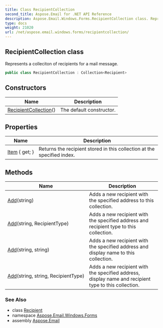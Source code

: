 ```yaml
---
title: Class RecipientCollection
second_title: Aspose.Email for .NET API Reference
description: Aspose.Email.Windows.Forms.RecipientCollection class. Represents a colleciton of recipients for a mail message
type: docs
weight: 21020
url: /net/aspose.email.windows.forms/recipientcollection/
---
```

## RecipientCollection class

Represents a colleciton of recipients for a mail message.

```csharp
public class RecipientCollection : Collection<Recipient>
```

## Constructors

| Name | Description |
| --- | --- |
| [RecipientCollection](recipientcollection/)() | The default constructor. |

## Properties

| Name | Description |
| --- | --- |
| [Item](../../aspose.email.windows.forms/recipientcollection/item/) { get; } | Returns the recipient stored in this collection at the specified index. |

## Methods

| Name | Description |
| --- | --- |
| [Add](../../aspose.email.windows.forms/recipientcollection/add/#add_1)(string) | Adds a new recipient with the specified address to this collection. |
| [Add](../../aspose.email.windows.forms/recipientcollection/add/#add_2)(string, RecipientType) | Adds a new recipient with the specified address and recipient type to this collection. |
| [Add](../../aspose.email.windows.forms/recipientcollection/add/#add_3)(string, string) | Adds a new recipient with the specified address and display name to this collection. |
| [Add](../../aspose.email.windows.forms/recipientcollection/add/#add_4)(string, string, RecipientType) | Adds a new recipient with the specified address, display name and recipient type to this collection. |

### See Also

* class [Recipient](../recipient/)
* namespace [Aspose.Email.Windows.Forms](../../aspose.email.windows.forms/)
* assembly [Aspose.Email](../../)


